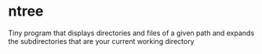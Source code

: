 # ntree
Tiny program that displays directories and files of a given path and expands the subdirectories that are your current working directory
